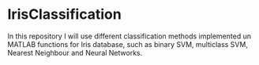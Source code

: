 # IrisClassification
In this repository I will use different classification methods implemented un MATLAB functions for Iris database, such as binary SVM, multiclass SVM, Nearest Neighbour and Neural Networks.
